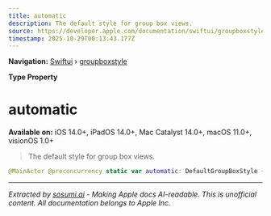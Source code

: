 ```yaml
---
title: automatic
description: The default style for group box views.
source: https://developer.apple.com/documentation/swiftui/groupboxstyle/automatic
timestamp: 2025-10-29T00:13:43.177Z
---
```


**Navigation:** [Swiftui](/documentation/swiftui) › [groupboxstyle](/documentation/swiftui/groupboxstyle)

**Type Property**

# automatic

**Available on:** iOS 14.0+, iPadOS 14.0+, Mac Catalyst 14.0+, macOS 11.0+, visionOS 1.0+

> The default style for group box views.

```swift
@MainActor @preconcurrency static var automatic: DefaultGroupBoxStyle { get }
```

---

*Extracted by [sosumi.ai](https://sosumi.ai) - Making Apple docs AI-readable.*
*This is unofficial content. All documentation belongs to Apple Inc.*

